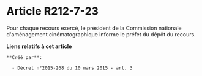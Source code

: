 # Article R212-7-23

Pour chaque recours exercé, le président de la Commission nationale d'aménagement cinématographique informe le préfet du
dépôt du recours.

**Liens relatifs à cet article**

	**Créé par**:

	  - Décret n°2015-268 du 10 mars 2015 - art. 3

